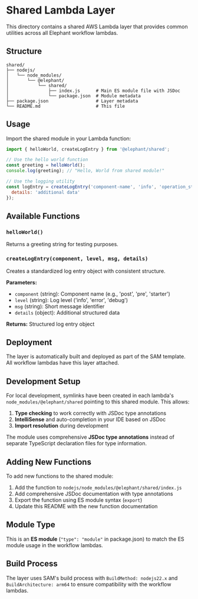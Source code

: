 # Shared Lambda Layer

This directory contains a shared AWS Lambda layer that provides common utilities across all Elephant workflow lambdas.

## Structure

```
shared/
├── nodejs/
│   └── node_modules/
│       └── @elephant/
│           └── shared/
│               ├── index.js      # Main ES module file with JSDoc
│               └── package.json  # Module metadata
├── package.json                  # Layer metadata
└── README.md                     # This file
```

## Usage

Import the shared module in your Lambda function:

```javascript
import { helloWorld, createLogEntry } from '@elephant/shared';

// Use the hello world function
const greeting = helloWorld();
console.log(greeting); // "Hello, World from shared module!"

// Use the logging utility
const logEntry = createLogEntry('component-name', 'info', 'operation_started', {
  details: 'additional data'
});
```

## Available Functions

### `helloWorld()`
Returns a greeting string for testing purposes.

### `createLogEntry(component, level, msg, details)`
Creates a standardized log entry object with consistent structure.

**Parameters:**
- `component` (string): Component name (e.g., 'post', 'pre', 'starter')
- `level` (string): Log level ('info', 'error', 'debug')
- `msg` (string): Short message identifier
- `details` (object): Additional structured data

**Returns:** Structured log entry object

## Deployment

The layer is automatically built and deployed as part of the SAM template. All workflow lambdas have this layer attached.

## Development Setup

For local development, symlinks have been created in each lambda's `node_modules/@elephant/shared` pointing to this shared module. This allows:

1. **Type checking** to work correctly with JSDoc type annotations
2. **IntelliSense** and auto-completion in your IDE based on JSDoc
3. **Import resolution** during development

The module uses comprehensive **JSDoc type annotations** instead of separate TypeScript declaration files for type information.

## Adding New Functions

To add new functions to the shared module:

1. Add the function to `nodejs/node_modules/@elephant/shared/index.js`
2. Add comprehensive JSDoc documentation with type annotations
3. Export the function using ES module syntax (`export`)
4. Update this README with the new function documentation

## Module Type

This is an **ES module** (`"type": "module"` in package.json) to match the ES module usage in the workflow lambdas.

## Build Process

The layer uses SAM's build process with `BuildMethod: nodejs22.x` and `BuildArchitecture: arm64` to ensure compatibility with the workflow lambdas.
